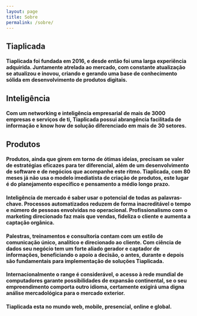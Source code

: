 ```yaml
---
layout: page
title: Sobre
permalink: /sobre/
---
```


## Tiaplicada

#### Tiaplicada foi fundada em **2016**, e desde então foi uma larga experiência adquirida. Juntamente atrelada ao mercado, com constante atualização se atualizou e inovou, criando e gerando uma base de conhecimento sólida em desenvolvimento de produtos digitais.

## Inteligência

#### Com um networking e inteligência empresarial de mais de **3000 empresas e serviços de ti**, Tiaplicada possui abrangência facilitada de informação e know how de solução diferenciado em mais de **30 setores**.

## Produtos

#### Produtos, ainda que girem em torno de ótimas ideias, precisam se valer de estratégias eficazes para ter diferencial, além de um desenvolvimento de software e de negócios que acompanhe este ritmo. Tiaplicada, com **80 meses** já não usa o modelo imediatista de criação de produtos, este lugar é do planejamento específico e pensamento a médio longo prazo.

#### Inteligência de mercado é saber usar o potencial de todas as palavras-chave. Processos automatizados reduzem de forma inacreditável o tempo e número de pessoas envolvidas no operacional. Profissionalismo com o marketing direcionado faz mais que vendas, fideliza o cliente e aumenta a captação orgânica.

#### Palestras, treinamentos e consultoria contam com um estilo de comunicação único, analítico e direcionado ao cliente. Com ciência de dados seu negócio tem um forte aliado gerador e captador de informações, beneficiando o apoio a decisão, o antes, durante e depois são fundamentais para implementação de soluções Tiaplicada.

#### Internacionalmente o range é considerável, o acesso à rede mundial de computadores garante possibilidades de expansão continental, se o seu empreendimento comporta outro idioma, certamente exigirá uma digna análise mercadológica para o mercado exterior.

#### Tiaplicada esta no mundo **web, mobile, presencial, online e global**.